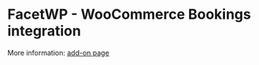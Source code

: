 # FacetWP - WooCommerce Bookings integration
More information: [add-on page](https://facetwp.com/add-ons/bookings/)
